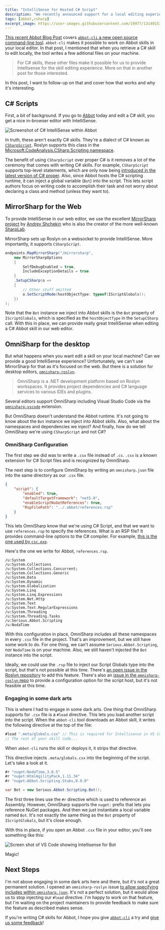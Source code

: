 ```yaml
---
title: "IntelliSense for Hosted C# Script"
description: "We recently announced support for a local editing experience for Abbot skills that includes IntelliSense for C# Skills in Visual Studio Code. This post digs behind the scenes to talk about how that works."
tags: [abbot,csharp]
excerpt_image: https://user-images.githubusercontent.com/19977/131401537-533115bd-545f-4cf6-8b38-14000258e9e1.png
---
```


[This recent Abbot Blog Post](https://blog.ab.bot/archive/2021/08/31/abbot-cli/) covers [`abbot-cli` a new open source command-line tool](https://github.com/aseriousbiz/abbot-cli). `abbot-cli` makes it possible to work on Abbot skills in your local editor. In that post, I mentioned that when you retrieve a C# skill to edit locally, the tool writes a few aditional files on your machine.

> For C# skills, these other files make it possible for us to provide Intellisense for the skill editing experience. More on that in another post for those interested.

In this post, I want to follow-up on that and cover how that works and why it's interesting.

## C# Scripts

First, a bit of background. If you go to [Abbot](https://ab.bot/) today and edit a C# skill, you get a nice in-browser editor with IntelliSense.

![Screenshot of C# IntelliSense within Abbot](https://user-images.githubusercontent.com/19977/131697837-c452ddcc-51b1-43d7-a6a4-919b400b71c1.png)

In truth, these aren't exactly C# skills. They're a dialect of C# known as [`CSharpScript`](https://github.com/dotnet/roslyn/blob/main/src/Scripting/CSharp/CSharpScript.cs). Roslyn supports this class in the [Microsoft.CodeAnalysis.CSharp.Scripting namespace](https://docs.microsoft.com/en-us/dotnet/api/microsoft.codeanalysis.csharp?view=roslyn-dotnet-3.11.0).

The benefit of using `CSharpScript` over proper C# is it removes a lot of the ceremony that comes with writing C# skills. For example, `CSharpScript` supports top-level statements, which are only now being [introduced in the latest version of C# proper](https://docs.microsoft.com/en-us/dotnet/csharp/whats-new/tutorials/top-level-statements). Also, since Abbot hosts the C# scripting runtime, it can inject a global variable (`Bot`) into the script. This lets script authors focus on writing code to accomplish their task and not worry about declaring a class and method (unless they want to).

## MirrorSharp for the Web

To provide IntelliSense in our web editor, we use the excellent [MirrorSharp project](https://github.com/ashmind/mirrorsharp/) by [Andrey Shchekin](https://github.com/ashmind) who is also the creator of the more well-known [SharpLab](https://github.com/ashmind/SharpLab).

MirrorSharp sets up Roslyn on a websocket to provide IntelliSense. More importantly, it supports `CSharpScript`.

```csharp
endpoints.MapMirrorSharp("/mirrorsharp",
    new MirrorSharpOptions
    {
        SelfDebugEnabled = true,
        IncludeExceptionDetails = true
    }
    .SetupCSharp(o =>
    {
        // Other stuff omitted
        o.SetScriptMode(hostObjectType: typeof(IScriptGlobals));
    })
);
```

Note that the `Bot` instance we inject into Abbot skills is the `Bot` property of `IScriptGlobals`, which is specified as the `hostObjectType` in the `SetupCSharp` call. With this in place, we can provide really great IntelliSense when editing a C# Abbot skill in our web editor.

## OmniSharp for the desktop

But what happens when you want edit a skill on your local machine? Can we provide a good IntelliSense experience? Unfortunately, we can't use MirrorSharp for that as it's focused on the web. But there is a solution for desktop editors, [`omnisharp-roslyn`](https://github.com/OmniSharp/omnisharp-roslyn).

> OmniSharp is a .NET development platform based on Roslyn workspaces. It provides project dependencies and C# language services to various IDEs and plugins.

Several editors support OmniSharp including Visual Studio Code via the [`omnisharp-vscode`](https://github.com/OmniSharp/omnisharp-vscode) extension.

But OmniSharp doesn't understand the Abbot runtime. It's not going to know about the `Bot` instance we inject into Abbot skills. Also, what about the namespaces and dependencies we inject? And finally, how do we tell OmniSharp we're using `CSharpScript` and not C#?

### OmniSharp Configuration

The first step we did was to write a `.csx` file instead of `.cs`. `.csx` is a known extension for C# Script files and is recognized by OmniSharp.

The next step is to configure OmniSharp by writing an `omnisharp.json` file into the same directory as our `.csx` file.

```json
{
    "script": {
        "enabled": true,
        "defaultTargetFramework": "net5.0",
        "enableScriptNuGetReferences": true,
        "RspFilePath": "../.abbot/references.rsp"
    }
}
```

This lets OmniSharp know that we're using C# Script, and that we want to use `references.rsp` to specify the references. What is an RSP file? It provides command-line options to the C# compiler. For example, [this is the one used by `csc.exe`](https://github.com/dotnet/roslyn/blob/main/src/Compilers/CSharp/csc/csc.rsp).

Here's the one we write for Abbot, `references.rsp`.

```rsp
/u:System
/u:System.Collections
/u:System.Collections.Concurrent;
/u:System.Collections.Generic
/u:System.Data
/u:System.Dynamic
/u:System.Globalization
/u:System.Linq
/u:System.Linq.Expressions
/u:System.Net.Http
/u:System.Text
/u:System.Text.RegularExpressions
/u:System.Threading
/u:System.Threading.Tasks
/u:Serious.Abbot.Scripting
/u:NodaTime
```

With this configuration in place, OmniSharp includes all these namespaces in every `.csx` file in the project. That's an improvement, but we still have some work to do. For one thing, we can't assume `Serious.Abbot.Scripting`, nor `NodaTime` is on your machine. Also, we still haven't injected the `Bot` instance into the script.

Ideally, we could use the `.rsp` file to inject our Script Globals type into the script, but that's not possible at this time. There's [an open issue in the Roslyn repository](https://github.com/dotnet/roslyn/issues/23421) to add this feature. There's also an [issue in the `omnisharp-roslyn` repo](https://github.com/OmniSharp/omnisharp-roslyn/issues/1372) to provide a configuration option for the script host, but it's not feasible at this time.

### Engaging in some dark arts

This is where I had to engage in some dark arts. One thing that OmniSharp supports for `.csx` file is a `#load` directive. This lets you load another script into the script. When the `abbot-cli` tool downloads an Abbot skill, it writes the following directive at the top of the file:

```cs
#load ".meta/globals.csx" // This is required for Intellisense in VS Code, etc. DO NOT TOUCH THIS LINE!
// The rest of your skill code...
```

When `abbot-cli` runs the skill or deploys it, it strips that directive.

This directive injects `.meta/globals.csx` into the beginning of the script. Let's take a look at it.

```cs
#r "nuget:NodaTime,3.0.5"
#r "nuget:HtmlAgilityPack,1.11.34"
#r "nuget:Abbot.Scripting.Stubs,0.9.0"

var Bot = new Serious.Abbot.Scripting.Bot();
```

The first three lines use the `#r` directive which is used to reference an Assembly. However, OmniSharp supports the `nuget:` prefix that lets you reference NuGet packages. And then we just instantiate a local variable named `Bot`. It's not exactly the same thing as the `Bot` property of `IScriptGlobals`, but it's close enough.

With this in place, if you open an Abbot `.csx` file in your editor, you'll see something like this:

![Screen shot of VS Code showing Intellisense for Bot](https://user-images.githubusercontent.com/19977/131401537-533115bd-545f-4cf6-8b38-14000258e9e1.png)

Magic!

## Next Steps

I'm not above engaging in some dark arts here and there, but it's not a great permanent solution. I opened an `omnisharp-roslyn` issue [to allow specifying includes within `omnisharp.json`](https://github.com/OmniSharp/omnisharp-roslyn/issues/2213). It's not a perfect solution, but it would allow us to stop injecting our `#load` directive. I'm happy to work on that feature, but I'm waiting on the project maintainers to provide feedback to make sure the feature as described makes sense.

If you're writing C# skills for Abbot, I hope you give [`abbot-cli`](https://github.com/aseriousbiz/abbot-cli) a try and [give us some feedback](https://github.com/aseriousbiz/abbot-cli/issues/new)!